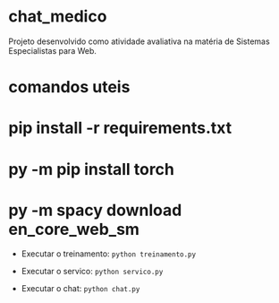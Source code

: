 # chat_medico
Projeto desenvolvido como atividade avaliativa na matéria de Sistemas Especialistas para Web.

# comandos uteis

# pip install -r requirements.txt
# py -m pip install torch
# py -m spacy download en_core_web_sm

- Executar o treinamento: `python treinamento.py`

- Executar o servico: `python servico.py`

- Executar o chat: `python chat.py`